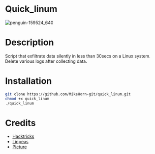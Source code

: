 # Quick_linum

![penguin-159524_640](https://github.com/MikeHorn-git/quick_linum/assets/123373126/3c1e1bda-e0f3-4b20-883e-f84c86ad02ac)

# Description
Script that exfiltrate data silently in less than 30secs on a Linux system. Delete various logs after collecting data.

# Installation
```bash
git clone https://github.com/MikeHorn-git/quick_linum.git
chmod +x quick_linum
./quick_linum
```

# Credits
* [Hacktricks](https://book.hacktricks.xyz/linux-hardening/privilege-escalation)
* [Linpeas](https://github.com/carlospolop/PEASS-ng/tree/master/linPEAS)
* [Picture](https://pixabay.com/vectors/penguin-animal-fedora-hat-linux-159524/)
